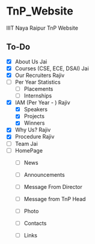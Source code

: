 # TnP_Website
IIIT Naya Raipur TnP Website

## To-Do

- [X] About Us  Jai  
- [X] Courses (CSE, ECE, DSAI)  Jai  
- [X] Our Recruiters  Rajiv  
- [ ] Per Year Statistics
  - [ ] Placements
  - [ ] Internships  
- [X] IAM (Per Year - )  Rajiv  
   - [X] Speakers
   - [X] Projects
   - [X] Winners  
- [X] Why Us? Rajiv  
- [X] Procedure  Rajiv    
- [ ] Team Jai
- [ ] HomePage
  - [ ] News
  - [ ] Announcements
  - [ ] Message From Director
  - [ ] Message from TnP Head
  - [ ] Photo
  - [ ] Contacts
  - [ ] Links





